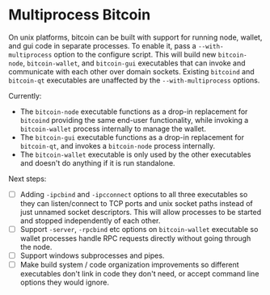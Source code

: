 # Multiprocess Bitcoin

On unix platforms, bitcoin can be built with support for running node, wallet, and gui code in separate processes. To enable it, pass a `--with-multiprocess` option to the configure script. This will build new `bitcoin-node`, `bitcoin-wallet`, and `bitcoin-gui` executables that can invoke and communicate with each other over domain sockets. Existing `bitcoind` and `bitcoin-qt` executables are unaffected by the `--with-multiprocess` options.

Currently:

- The `bitcoin-node` executable functions as a drop-in replacement for `bitcoind` providing the same end-user functionality, while invoking a `bitcoin-wallet` process internally to manage the wallet.
- The `bitcoin-gui` executable functions as a drop-in replacement for `bitcoin-qt`, and invokes a `bitcoin-node` process internally.
- The `bitcoin-wallet` executable is only used by the other executables and doesn't do anything if it is run standalone.

Next steps:

- [ ] Adding `-ipcbind` and `-ipcconnect` options to all three executables so they can listen/connect to TCP ports and unix socket paths instead of just unnamed socket descriptors. This will allow processes to be started and stopped independently of each other.
- [ ] Support `-server`, `-rpcbind` etc options on `bitcoin-wallet` executable so wallet processes handle RPC requests directly without going through the node.
- [ ] Support windows subprocesses and pipes.
- [ ] Make build system / code organization improvements so different executables don't link in code they don't need, or accept command line options they would ignore.